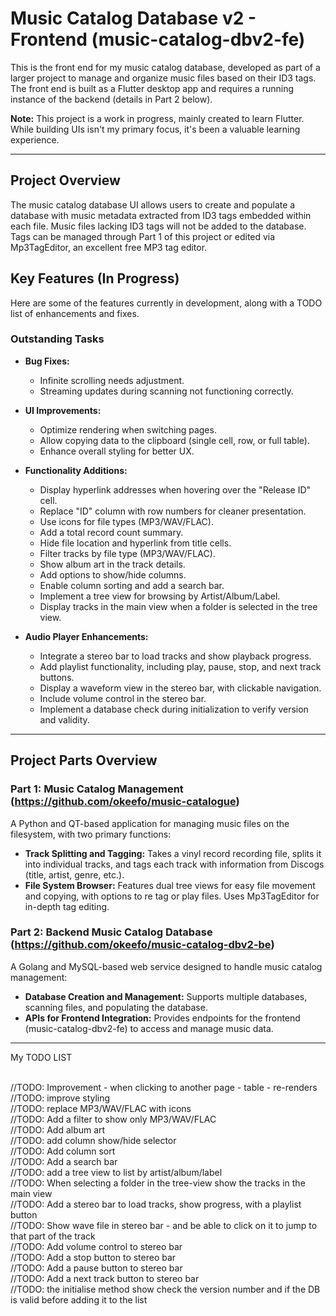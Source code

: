 # Music Catalog Database v2 - Frontend (music-catalog-dbv2-fe)

This is the front end for my music catalog database, developed as part of a larger project to manage and organize music files based on their ID3 tags. The front end is built as a Flutter desktop app and requires a running instance of the backend (details in Part 2 below).

**Note:** This project is a work in progress, mainly created to learn Flutter. While building UIs isn't my primary focus, it's been a valuable learning experience.

---

## Project Overview

The music catalog database UI allows users to create and populate a database with music metadata extracted from ID3 tags embedded within each file. Music files lacking ID3 tags will not be added to the database. Tags can be managed through Part 1 of this project or edited via Mp3TagEditor, an excellent free MP3 tag editor.

## Key Features (In Progress)

Here are some of the features currently in development, along with a TODO list of enhancements and fixes.

### Outstanding Tasks
- **Bug Fixes:**
  - Infinite scrolling needs adjustment.
  - Streaming updates during scanning not functioning correctly.

- **UI Improvements:**
  - Optimize rendering when switching pages.
  - Allow copying data to the clipboard (single cell, row, or full table).
  - Enhance overall styling for better UX.

- **Functionality Additions:**
  - Display hyperlink addresses when hovering over the "Release ID" cell.
  - Replace "ID" column with row numbers for cleaner presentation.
  - Use icons for file types (MP3/WAV/FLAC).
  - Add a total record count summary.
  - Hide file location and hyperlink from title cells.
  - Filter tracks by file type (MP3/WAV/FLAC).
  - Show album art in the track details.
  - Add options to show/hide columns.
  - Enable column sorting and add a search bar.
  - Implement a tree view for browsing by Artist/Album/Label.
  - Display tracks in the main view when a folder is selected in the tree view.
  
- **Audio Player Enhancements:**
  - Integrate a stereo bar to load tracks and show playback progress.
  - Add playlist functionality, including play, pause, stop, and next track buttons.
  - Display a waveform view in the stereo bar, with clickable navigation.
  - Include volume control in the stereo bar.
  - Implement a database check during initialization to verify version and validity.

---

## Project Parts Overview

### Part 1: Music Catalog Management (https://github.com/okeefo/music-catalogue)

A Python and QT-based application for managing music files on the filesystem, with two primary functions:
- **Track Splitting and Tagging:** Takes a vinyl record recording file, splits it into individual tracks, and tags each track with information from Discogs (title, artist, genre, etc.).
- **File System Browser:** Features dual tree views for easy file movement and copying, with options to re tag or play files. Uses Mp3TagEditor for in-depth tag editing.

### Part 2: Backend Music Catalog Database (https://github.com/okeefo/music-catalog-dbv2-be)

A Golang and MySQL-based web service designed to handle music catalog management:
- **Database Creation and Management:** Supports multiple databases, scanning files, and populating the database.
- **APIs for Frontend Integration:** Provides endpoints for the frontend (music-catalog-dbv2-fe) to access and manage music data.

--- 


My TODO LIST

<br>//TODO: Improvement - when clicking to another page - table - re-renders
<br>//TODO: improve styling
<br>//TODO: replace MP3/WAV/FLAC with icons
<br>//TODO: Add a filter to show only MP3/WAV/FLAC
<br>//TODO: Add album art
<br>//TODO: add column show/hide selector
<br>//TODO: Add column sort
<br>//TODO: Add a search bar
<br>//TODO: add a tree view to list by artist/album/label
<br>//TODO: When selecting a folder in the tree-view show the tracks in the main view
<br>//TODO: Add a stereo bar to load tracks, show progress, with a playlist button
<br>//TODO: Show wave file in stereo bar - and be able to click on it to jump to that part of the track
<br>//TODO: Add volume control to stereo bar
<br>//TODO: Add a stop button to stereo bar
<br>//TODO: Add a pause button to stereo bar
<br>//TODO: Add a next track button to stereo bar
<br>//TODO: the initialise method show check the version number and if the DB is valid before adding it to the list




